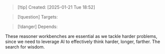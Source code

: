 
>[!tip] Created: [2025-01-21 Tue 18:52]

>[!question] Targets: 

>[!danger] Depends: 

These reasoner workbenches are essential as we tackle harder problems, since we need to leverage AI to effectively think harder, longer, farther.  The search for wisdom.